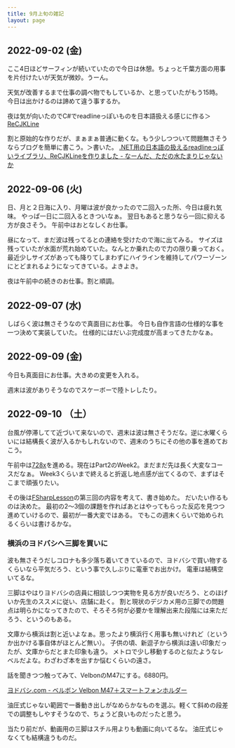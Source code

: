 ```yaml
---
title: 9月上旬の雑記
layout: page
---
```


## 2022-09-02 (金)

ここ4日ほどサーフィンが続いていたので今日は休憩。ちょっと千葉方面の用事を片付けたいが天気が微妙。うーん。

天気が改善するまで仕事の調べ物でもしているか、と思っていたがもう15時。
今日は出かけるのは諦めて違う事するか。

夜は気が向いたのでC#でreadlineっぽいものを日本語扱える感じに作る＞[ReCJKLine](https://karino2.github.io/RandomThoughts/ReCJKLine)

割と原始的な作りだが、まぁまぁ普通に動くな。もう少しつついて問題無さそうならブログを簡単に書こう。＞書いた。 [.NET用の日本語の扱えるreadlineっぽいライブラリ、ReCJKLineを作りました - なーんだ、ただの水たまりじゃないか](https://karino2.github.io/2022/09/04/dotnet_readlnelike_recjkline.html)

## 2022-09-06 (火)

日、月と２日海に入り、月曜は波が良かったので二回入った所、今日は疲れ気味。
やっぱ一日に二回入るときついなぁ。
翌日もあると思うなら一回に抑える方が良さそう。
午前中はおとなしくお仕事。

昼になって、まだ波は残ってるとの連絡を受けたので海に出てみる。
サイズは残っていたが水面が荒れ始めていた。なんとか乗れたので力の限り乗っておく。
最近少しサイズがあっても降りてしまわずにハイラインを維持してパワーゾーンにとどまれるようになってきている。よきよき。

夜は午前中の続きのお仕事。割と順調。

## 2022-09-07 (水)

しばらく波は無さそうなので真面目にお仕事。
今日も自作言語の仕様的な事を一つ決めて実装していた。
仕様的にはだいぶ完成度が高まってきたかなぁ。

## 2022-09-09 (金)

今日も真面目にお仕事。大きめの変更を入れる。

週末は波がありそうなのでスケーボーで陸トレしたり。

## 2022-09-10 （土）

台風が停滞してて近づいて来ないので、週末は波は無さそうだな。逆に水曜くらいには結構長く波が入るかもしれないので、週末のうちにその他の事を進めておこう。

午前中は[728x](https://karino2.github.io/RandomThoughts/728x)を進める。現在はPart2のWeek2。まだまだ先は長く大変なコースだなぁ。
Week3くらいまで終えると折返し地点感が出てくるので、まずはそこまで頑張りたい。

その後は[FSharpLesson](https://karino2.github.io/RandomThoughts/FSharpLesson)の第三回の内容を考えて、書き始めた。
だいたい作るものは決めた。
最初の2〜3個の課題を作ればあとはやってもらった反応を見つつ進めていけるので、最初が一番大変ではある。
でもこの週末くらいで始められるくらいは書けるかな。

### 横浜のヨドバシへ三脚を買いに

波も無さそうだしコロナも多少落ち着いてきているので、ヨドバシで買い物するくらいなら平気だろう、という事で久しぶりに電車でお出かけ。
電車は結構空いてるな。

三脚はやはりヨドバシの店員に相談しつつ実物を見る方が良いだろう、とのほげいか先生のススメに従い、店舗に赴く。
割と現状のデジカメ用の三脚での問題点は明らかになってきたので、そろそろ何が必要かを理解出来た段階には来ただろう、というのもある。

文庫から横浜は割と近いよなぁ。思ったより横浜行く用事も無いけれど（というか出かける事自体がほとんど無い）。
子供の頃、新逗子から横浜は遠い印象だったが、文庫からだとまた印象も違う。
メトロで少し移動するのと似たようなレベルだよな。わざわざ本を出すか悩むくらいの遠さ。

話を聞きつつ触ってみて、VelbonのM47にする。6880円。

[ヨドバシ.com - ベルボン Velbon M47＋スマートフォンホルダー](https://www.yodobashi.com/product/100000001005590354/)

油圧式じゃない範囲で一番動き出しがなめらかなものを選ぶ。軽くて斜めの段差での調整もしやすそうなので、ちょうど良いものだったと思う。

当たり前だが、動画用の三脚はスチル用よりも動画に向いてるな。
油圧式じゃなくても結構違うものだ。